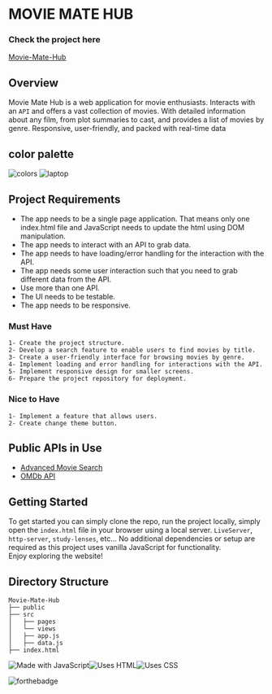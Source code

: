 # MOVIE MATE HUB

### Check the project here

[Movie-Mate-Hub](https://mo92othman.github.io/Movie-Mate-Hub/)

## Overview

Movie Mate Hub is a web application for movie enthusiasts. Interacts with an `API` and offers a vast collection of movies. With detailed information about any film, from plot summaries to cast, and provides a list of movies by genre. Responsive, user-friendly, and packed with real-time data

## color palette

![colors](https://github.com/mo92othman/Movie-Mate-Hub/assets/128217517/99ba6898-7889-46e5-99c5-5992096fb74b)
![laptop](https://github.com/mo92othman/Movie-Mate-Hub/assets/128217517/de1bb2ed-ed3b-40b0-9553-118fea8cbd0b)

## Project Requirements

- The app needs to be a single page application. That means only one index.html file and JavaScript needs to update the html using DOM manipulation.
- The app needs to interact with an API to grab data.
- The app needs to have loading/error handling for the interaction with the API.
- The app needs some user interaction such that you need to grab different data from the API.
- Use more than one API.
- The UI needs to be testable.
- The app needs to be responsive.

### Must Have

```
1- Create the project structure.
2- Develop a search feature to enable users to find movies by title.
3- Create a user-friendly interface for browsing movies by genre.
4- Implement loading and error handling for interactions with the API.
5- Implement responsive design for smaller screens.
6- Prepare the project repository for deployment.
```

### Nice to Have

```
1- Implement a feature that allows users. 
2- Create change theme button.
```

## Public APIs in Use

- [Advanced Movie Search](https://rapidapi.com/jakash1997/api/advanced-movie-search)
- [OMDb API](https://www.omdbapi.com/)

## Getting Started

To get started you can simply clone the repo, run the project locally, simply open the `index.html` file in your browser using a local server. `LiveServer`, `http-server`, `study-lenses`, etc... No additional dependencies or setup are required as this project uses vanilla JavaScript for functionality.  
Enjoy exploring the website!

## Directory Structure

``````
Movie-Mate-Hub
├── public
├── src
│   ├── pages
│   └── views
│   ├── app.js
│   ├── data.js
├── index.html
``````

![Made with JavaScript](https://forthebadge.com/images/badges/made-with-javascript.svg)![Uses HTML](https://forthebadge.com/images/badges/uses-html.svg)![Uses CSS](https://forthebadge.com/images/badges/uses-css.svg)

![forthebadge](https://forthebadge.com/images/badges/built-with-love.svg)
